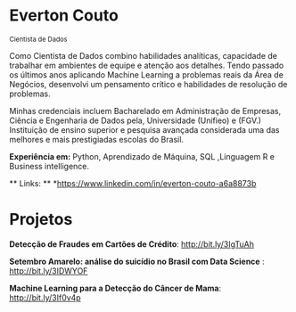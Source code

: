 



  
# Everton Couto


<sub> Cientista de Dados  

Como Cientista de Dados  combino habilidades analíticas, capacidade de trabalhar em ambientes de equipe e atenção aos detalhes. Tendo passado os últimos anos aplicando Machine Learning a problemas reais da Área de Negócios, desenvolvi um pensamento crítico e habilidades de resolução de problemas.

Minhas credenciais incluem Bacharelado em Administração de Empresas, Ciência e Engenharia de Dados pela,  Universidade (Unifieo) e (FGV.)  Instituição de ensino superior e pesquisa avançada considerada uma das melhores e mais prestigiadas escolas do Brasil.

**Experiência em:** Python, Aprendizado de Máquina, SQL ,Linguagem R e Business intelligence.

** Links: **
*https://www.linkedin.com/in/everton-couto-a6a8873b
  
 # Projetos
 
**Detecção de Fraudes em Cartões de Crédito**: http://bit.ly/3IgTuAh
  
**Setembro Amarelo: análise do suicídio no Brasil com Data Science** : http://bit.ly/3IDWYOF

  **Machine Learning para a Detecção do Câncer de Mama**: http://bit.ly/3If0v4p
